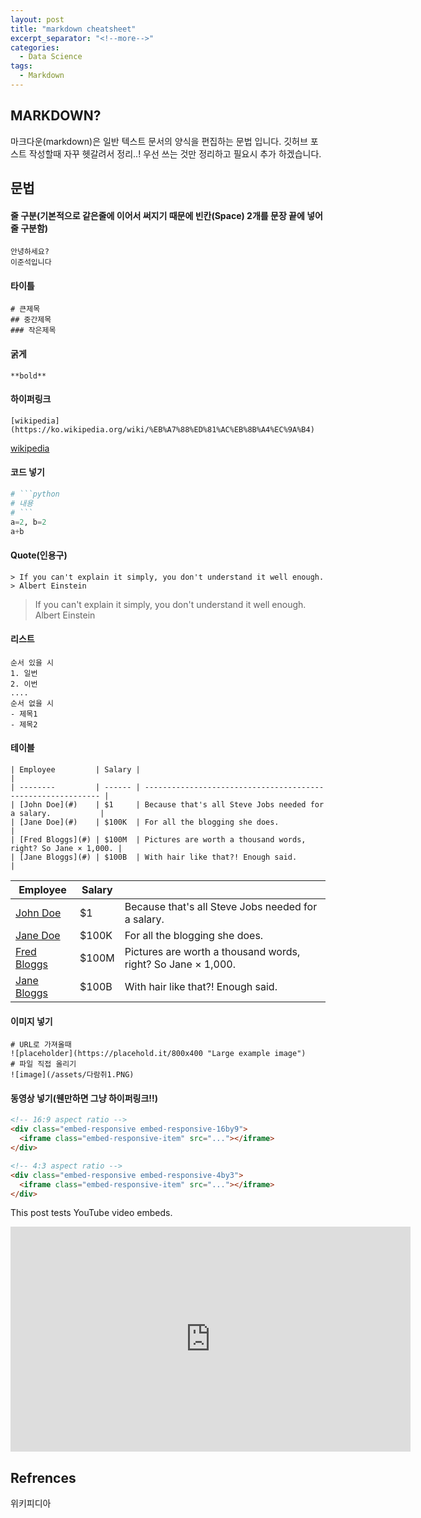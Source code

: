```yaml
---
layout: post
title: "markdown cheatsheet"
excerpt_separator: "<!--more-->"
categories:
  - Data Science
tags:
  - Markdown
---
```


## MARKDOWN?
마크다운(markdown)은 일반 텍스트 문서의 양식을 편집하는 문법 입니다. 깃허브 포스트 작성할때 자꾸 헷갈려서 정리..! 우선 쓰는 것만 정리하고 필요시 추가 하겠습니다.

## 문법

#### 줄 구분(기본적으로 같은줄에 이어서 써지기 때문에 빈칸(Space) 2개를 문장 끝에 넣어 줄 구분함)
```
안녕하세요?  
이준석입니다
```

#### 타이틀
```
# 큰제목
## 중간제목
### 작은제목
```

#### 굵게
```
**bold**
```

#### 하이퍼링크
```
[wikipedia](https://ko.wikipedia.org/wiki/%EB%A7%88%ED%81%AC%EB%8B%A4%EC%9A%B4)
```
[wikipedia](https://ko.wikipedia.org/wiki/%EB%A7%88%ED%81%AC%EB%8B%A4%EC%9A%B4)

#### 코드 넣기
```python
# ```python
# 내용
# ```
a=2, b=2
a+b
```

#### Quote(인용구)

```
> If you can't explain it simply, you don't understand it well enough.  
> Albert Einstein
```
> If you can't explain it simply, you don't understand it well enough.  
> Albert Einstein  


#### 리스트
```
순서 있을 시
1. 일번
2. 이번
....
순서 없을 시
- 제목1
- 제목2
```

#### 테이블
```
| Employee         | Salary |                                                              |
| --------         | ------ | ------------------------------------------------------------ |
| [John Doe](#)    | $1     | Because that's all Steve Jobs needed for a salary.           |
| [Jane Doe](#)    | $100K  | For all the blogging she does.                               |
| [Fred Bloggs](#) | $100M  | Pictures are worth a thousand words, right? So Jane × 1,000. |
| [Jane Bloggs](#) | $100B  | With hair like that?! Enough said.                           |
```  

| Employee         | Salary |                                                              |
| --------         | ------ | ------------------------------------------------------------ |
| [John Doe](#)    | $1     | Because that's all Steve Jobs needed for a salary.           |
| [Jane Doe](#)    | $100K  | For all the blogging she does.                               |
| [Fred Bloggs](#) | $100M  | Pictures are worth a thousand words, right? So Jane × 1,000. |
| [Jane Bloggs](#) | $100B  | With hair like that?! Enough said.                           |


#### 이미지 넣기
```
# URL로 가져올때
![placeholder](https://placehold.it/800x400 "Large example image")
# 파일 직접 올리기
![image](/assets/다람쥐1.PNG)
```

#### 동영상 넣기(웬만하면 그냥 하이퍼링크!!)

```html
<!-- 16:9 aspect ratio -->
<div class="embed-responsive embed-responsive-16by9">
  <iframe class="embed-responsive-item" src="..."></iframe>
</div>

<!-- 4:3 aspect ratio -->
<div class="embed-responsive embed-responsive-4by3">
  <iframe class="embed-responsive-item" src="..."></iframe>
</div>
```

This post tests YouTube video embeds.

<div class="embed-responsive embed-responsive-16by9">
  <iframe width="640" height="360" src="https://www.youtube-nocookie.com/embed/l2Of1-d5E5o?controls=0&amp;" frameborder="0" allowfullscreen></iframe>
</div>


## Refrences
위키피디아


